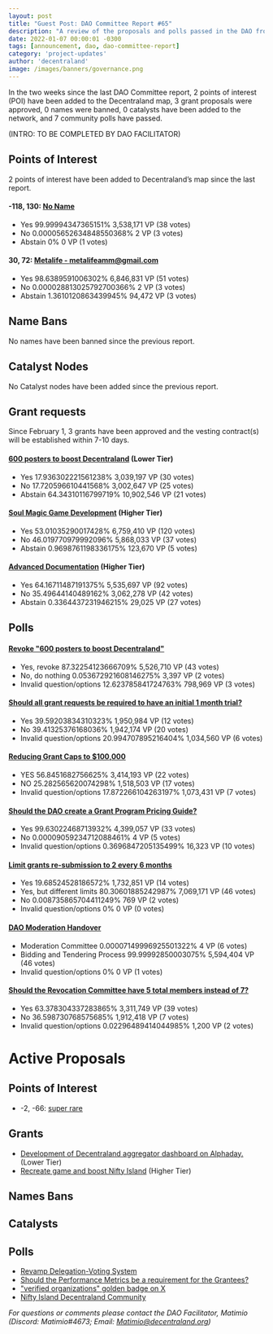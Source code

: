 ```yaml
---
layout: post
title: "Guest Post: DAO Committee Report #65"
description: "A review of the proposals and polls passed in the DAO from February 1 through February 15".
date: 2022-01-07 00:00:01 -0300
tags: [announcement, dao, dao-committee-report]
category: 'project-updates'
author: 'decentraland'
image: /images/banners/governance.png
---
```


In the two weeks since the last DAO Committee report, 2 points of interest (POI) have been added to the Decentraland map, 3 grant proposals were approved, 0 names were banned, 0 catalysts have been added to the network, and 7 community polls have passed.

(INTRO: TO BE COMPLETED BY DAO FACILITATOR)

## Points of Interest
2 points of interest have been added to Decentraland’s map since the last report.


#### -118, 130: [No Name](https://governance.decentraland.org/proposal/?id=88455b21-52ff-453e-a8ea-a3d65d96bc35)

* Yes 99.99994347365151% 3,538,171 VP (38 votes)
* No 0.00005652634848550368% 2 VP (3 votes)
* Abstain 0% 0 VP (1 votes)


#### 30, 72: [Metalife - metalifeamm@gmail.com](https://governance.decentraland.org/proposal/?id=afe3e9da-bb5e-462e-a49d-e85235ffd147)

* Yes 98.6389591006302% 6,846,831 VP (51 votes)
* No 0.000028813025792700366% 2 VP (3 votes)
* Abstain 1.3610120863439945% 94,472 VP (3 votes)


## Name Bans

No names have been banned since the previous report.

## Catalyst Nodes
No Catalyst nodes have been added since the previous report.


## Grant requests
Since February 1, 3 grants have been approved and the vesting contract(s) will be established within 7-10 days.


#### [600 posters to boost Decentraland](https://governance.decentraland.org/proposal/?id=56f47cf0-d3a4-4c78-aa52-256c45fcfc65) (Lower Tier)

* Yes 17.936302221561238% 3,039,197 VP (30 votes)
* No 17.720596610441568% 3,002,647 VP (25 votes)
* Abstain 64.34310116799719% 10,902,546 VP (21 votes)


#### [Soul Magic Game Development](https://governance.decentraland.org/proposal/?id=d266f630-0e4b-4640-9e3b-4f5d9142e1ae) (Higher Tier)

* Yes 53.01035290017428% 6,759,410 VP (120 votes)
* No 46.019770979992096% 5,868,033 VP (37 votes)
* Abstain 0.9698761198336175% 123,670 VP (5 votes)


#### [Advanced Documentation](https://governance.decentraland.org/proposal/?id=6c438fbd-d6af-4437-9d34-efc6de155166) (Higher Tier)

* Yes 64.16711487191375% 5,535,697 VP (92 votes)
* No 35.49644140489162% 3,062,278 VP (42 votes)
* Abstain 0.3364437231946215% 29,025 VP (27 votes)


## Polls

#### [Revoke &#34;600 posters to boost Decentraland&#34;](https://governance.decentraland.org/proposal/?id=de3bc4ed-923c-450f-8794-4b511a93ce0f)

* Yes, revoke 87.32254123666709% 5,526,710 VP (43 votes)
* No, do nothing 0.053672921608146275% 3,397 VP (2 votes)
* Invalid question/options 12.623785841724763% 798,969 VP (3 votes)


#### [Should all grant requests be required to have an initial 1 month trial?](https://governance.decentraland.org/proposal/?id=0dbd67c2-e6e8-4354-8674-af4232692641)

* Yes 39.59203834310323% 1,950,984 VP (12 votes)
* No 39.41325376168036% 1,942,174 VP (20 votes)
* Invalid question/options 20.994707895216404% 1,034,560 VP (6 votes)


#### [Reducing Grant Caps to $100,000](https://governance.decentraland.org/proposal/?id=bbc6ae87-2b27-4df2-9a1e-737131af42c5)

* YES 56.8451682756625% 3,414,193 VP (22 votes)
* NO 25.282565620074298% 1,518,503 VP (17 votes)
* Invalid question/options 17.872266104263197% 1,073,431 VP (7 votes)


#### [Should the DAO create a Grant Program Pricing Guide?](https://governance.decentraland.org/proposal/?id=6992cccd-46e5-46f7-ba0e-babb7223b4db)

* Yes 99.63022468713932% 4,399,057 VP (33 votes)
* No 0.00009059234712088461% 4 VP (5 votes)
* Invalid question/options 0.3696847205135499% 16,323 VP (10 votes)


#### [Limit grants re-submission to 2 every 6 months](https://governance.decentraland.org/proposal/?id=541d6c80-c9b8-4175-8f92-d477bca5017b)

* Yes 19.68524528186572% 1,732,851 VP (14 votes)
* Yes, but different limits 80.30601885242987% 7,069,171 VP (46 votes)
* No 0.008735865704411249% 769 VP (2 votes)
* Invalid question/options 0% 0 VP (0 votes)


#### [DAO Moderation Handover](https://governance.decentraland.org/proposal/?id=95734ccf-9359-451b-94c3-0d2095942da7)

* Moderation Committee 0.00007149996925501322% 4 VP (6 votes)
* Bidding and Tendering Process 99.99992850003075% 5,594,404 VP (46 votes)
* Invalid question/options 0% 0 VP (1 votes)


#### [Should the Revocation Committee have 5 total members instead of 7?](https://governance.decentraland.org/proposal/?id=e8b0f3a6-40d5-4376-b864-fdf2c8da5109)

* Yes 63.378304337283865% 3,311,749 VP (39 votes)
* No 36.598730768575685% 1,912,418 VP (7 votes)
* Invalid question/options 0.02296489414044985% 1,200 VP (2 votes)



# Active Proposals

## Points of Interest

* -2, -66: [super rare](https://governance.decentraland.org/proposal/?id=475806eb-815e-466e-a049-31cf73323d3a)

## Grants

* [Development of Decentraland aggregator dashboard on Alphaday.](https://governance.decentraland.org/proposal/?id=aac57fd1-e68a-453a-8037-03e917fe6f02) (Lower Tier)
* [Recreate game and boost Nifty Island](https://governance.decentraland.org/proposal/?id=cd81f0e3-f51f-4262-b920-39b1abf9193d) (Higher Tier)

## Names Bans


## Catalysts


## Polls

* [Revamp Delegation-Voting System](https://governance.decentraland.org/proposal/?id=1fd6d3df-c215-4511-8d13-c406cbd4bd36)
* [Should the Performance Metrics be a requirement for the Grantees?](https://governance.decentraland.org/proposal/?id=a08d4d0f-f4d2-415a-ad33-fec3281a6a74)
* [&#34;verified organizations&#34; golden badge on X ](https://governance.decentraland.org/proposal/?id=8b9c6868-8612-475c-ba4d-13701aa9609c)
* [Nifty Island Decentraland Community](https://governance.decentraland.org/proposal/?id=77afb6cd-8802-402e-9932-a1dbf93905ee)

*For questions or comments please contact the DAO Facilitator, Matimio (Discord: Matimio#4673; Email: [Matimio@decentraland.org](mailto:Matimio@decentraland.org))*